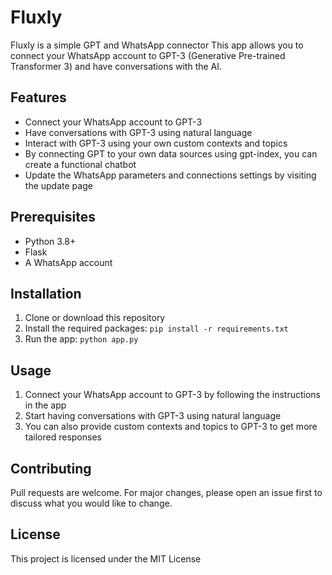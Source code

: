 # Fluxly
Fluxly is a simple GPT and WhatsApp connector 
This app allows you to connect your WhatsApp account to GPT-3 (Generative Pre-trained Transformer 3) and have conversations with the AI.

## Features

- Connect your WhatsApp account to GPT-3
- Have conversations with GPT-3 using natural language
- Interact with GPT-3 using your own custom contexts and topics
- By connecting GPT to your own data sources using gpt-index, you can create a functional chatbot
- Update the WhatsApp parameters and connections settings by visiting the update page

## Prerequisites

- Python 3.8+
- Flask
- A WhatsApp account

## Installation

1. Clone or download this repository
2. Install the required packages: `pip install -r requirements.txt`
3. Run the app: `python app.py`

## Usage

1. Connect your WhatsApp account to GPT-3 by following the instructions in the app
2. Start having conversations with GPT-3 using natural language
3. You can also provide custom contexts and topics to GPT-3 to get more tailored responses

## Contributing

Pull requests are welcome. For major changes, please open an issue first to discuss what you would like to change.

## License

This project is licensed under the MIT License
